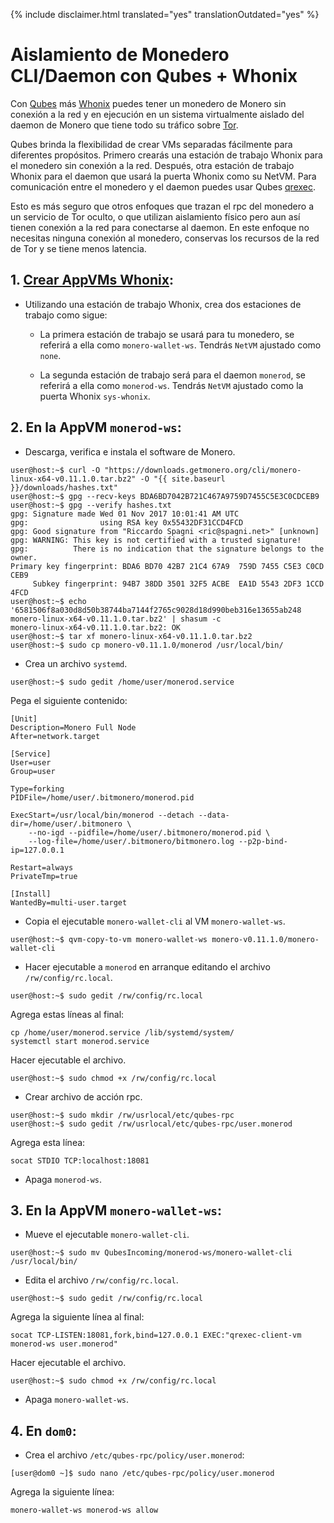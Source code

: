 {% include disclaimer.html translated="yes" translationOutdated="yes" %}

# Aislamiento de Monedero CLI/Daemon con Qubes + Whonix

Con [Qubes](https://qubes-os.org) más [Whonix](https://whonix.org) puedes tener un monedero de Monero sin conexión a la red y en ejecución en un sistema virtualmente aislado del daemon de Monero que tiene todo su tráfico sobre [Tor](https://torproject.org).

Qubes brinda la flexibilidad de crear VMs separadas fácilmente para diferentes propósitos. Primero crearás una estación de trabajo Whonix para el monedero sin conexión a la red. Después, otra estación de trabajo Whonix para el daemon que usará la puerta Whonix como su NetVM. Para comunicación entre el monedero y el daemon puedes usar Qubes [qrexec](https://www.qubes-os.org/doc/qrexec3/).

Esto es más seguro que otros enfoques que trazan el rpc del monedero a un servicio de Tor oculto, o que utilizan aislamiento físico pero aun así tienen conexión a la red para conectarse al daemon. En este enfoque no necesitas ninguna conexión al monedero, conservas los recursos de la red de Tor y se tiene menos latencia.


## 1. [Crear AppVMs Whonix](https://www.whonix.org/wiki/Qubes/Install):

+ Utilizando una estación de trabajo Whonix, crea dos estaciones de trabajo como sigue:

  - La primera estación de trabajo se usará para tu monedero, se referirá a ella como  `monero-wallet-ws`. Tendrás `NetVM` ajustado como `none`.

  - La segunda estación de trabajo será para el daemon `monerod`, se referirá a ella como `monerod-ws`. Tendrás `NetVM` ajustado como la puerta Whonix `sys-whonix`.

## 2. En la AppVM `monerod-ws`:

+ Descarga, verifica e instala el software de Monero.

```
user@host:~$ curl -O "https://downloads.getmonero.org/cli/monero-linux-x64-v0.11.1.0.tar.bz2" -O "{{ site.baseurl }}/downloads/hashes.txt"
user@host:~$ gpg --recv-keys BDA6BD7042B721C467A9759D7455C5E3C0CDCEB9
user@host:~$ gpg --verify hashes.txt
gpg: Signature made Wed 01 Nov 2017 10:01:41 AM UTC
gpg:                using RSA key 0x55432DF31CCD4FCD
gpg: Good signature from "Riccardo Spagni <ric@spagni.net>" [unknown]
gpg: WARNING: This key is not certified with a trusted signature!
gpg:          There is no indication that the signature belongs to the owner.
Primary key fingerprint: BDA6 BD70 42B7 21C4 67A9  759D 7455 C5E3 C0CD CEB9
     Subkey fingerprint: 94B7 38DD 3501 32F5 ACBE  EA1D 5543 2DF3 1CCD 4FCD
user@host:~$ echo '6581506f8a030d8d50b38744ba7144f2765c9028d18d990beb316e13655ab248  monero-linux-x64-v0.11.1.0.tar.bz2' | shasum -c
monero-linux-x64-v0.11.1.0.tar.bz2: OK
user@host:~$ tar xf monero-linux-x64-v0.11.1.0.tar.bz2
user@host:~$ sudo cp monero-v0.11.1.0/monerod /usr/local/bin/
```
+ Crea un archivo `systemd`.

```
user@host:~$ sudo gedit /home/user/monerod.service
```

Pega el siguiente contenido:

```
[Unit]
Description=Monero Full Node
After=network.target

[Service]
User=user
Group=user

Type=forking
PIDFile=/home/user/.bitmonero/monerod.pid

ExecStart=/usr/local/bin/monerod --detach --data-dir=/home/user/.bitmonero \
    --no-igd --pidfile=/home/user/.bitmonero/monerod.pid \
    --log-file=/home/user/.bitmonero/bitmonero.log --p2p-bind-ip=127.0.0.1

Restart=always
PrivateTmp=true

[Install]
WantedBy=multi-user.target
```

+ Copia el ejecutable `monero-wallet-cli` al VM `monero-wallet-ws`.

```
user@host:~$ qvm-copy-to-vm monero-wallet-ws monero-v0.11.1.0/monero-wallet-cli
```

+ Hacer ejecutable a `monerod` en arranque editando el archivo `/rw/config/rc.local`.

```
user@host:~$ sudo gedit /rw/config/rc.local
```

Agrega estas líneas al final:

```
cp /home/user/monerod.service /lib/systemd/system/
systemctl start monerod.service
```

Hacer ejecutable el archivo.

```
user@host:~$ sudo chmod +x /rw/config/rc.local
```

+ Crear archivo de acción rpc.

```
user@host:~$ sudo mkdir /rw/usrlocal/etc/qubes-rpc
user@host:~$ sudo gedit /rw/usrlocal/etc/qubes-rpc/user.monerod
```

Agrega esta línea:

```
socat STDIO TCP:localhost:18081
```

+ Apaga `monerod-ws`.

## 3. En la AppVM `monero-wallet-ws`:

+ Mueve el ejecutable `monero-wallet-cli`.

```
user@host:~$ sudo mv QubesIncoming/monerod-ws/monero-wallet-cli /usr/local/bin/
```

+ Edita el archivo `/rw/config/rc.local`.

```
user@host:~$ sudo gedit /rw/config/rc.local
```

Agrega la siguiente línea al final:

```
socat TCP-LISTEN:18081,fork,bind=127.0.0.1 EXEC:"qrexec-client-vm monerod-ws user.monerod"
```

Hacer ejecutable el archivo.

```
user@host:~$ sudo chmod +x /rw/config/rc.local
```

+ Apaga `monero-wallet-ws`.

## 4. En `dom0`:

+ Crea el archivo `/etc/qubes-rpc/policy/user.monerod`:

```
[user@dom0 ~]$ sudo nano /etc/qubes-rpc/policy/user.monerod
```

Agrega la siguiente línea:

```
monero-wallet-ws monerod-ws allow
```
